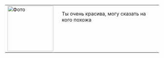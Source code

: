 <table>
  <tr>
    <td>
      <img src="https://sun9-52.userapi.com/impg/Mo3qCaPB6yy9V3rbZW0P7ZbxhuN2Ap2MfiGVqw/nwcJmpEFMPM.jpg?size=736x715&quality=95&sign=f7ab8bc952f6dbc895be99644555fa85&type=album" alt="Фото" width="150" />
    </td>
    <td style="padding-left: 20px; vertical-align: top;">
      <p>Ты очень красива, могу сказать на кого похожа</p>
    </td>
  </tr>
</table>

